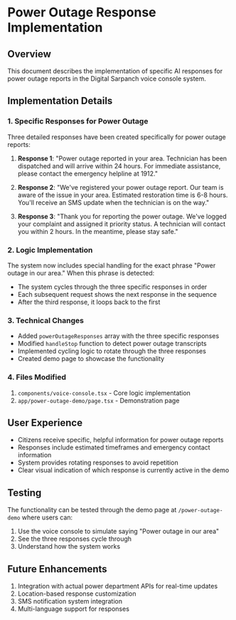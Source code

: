 # Power Outage Response Implementation

## Overview
This document describes the implementation of specific AI responses for power outage reports in the Digital Sarpanch voice console system.

## Implementation Details

### 1. Specific Responses for Power Outage
Three detailed responses have been created specifically for power outage reports:

1. **Response 1**: "Power outage reported in your area. Technician has been dispatched and will arrive within 24 hours. For immediate assistance, please contact the emergency helpline at 1912."

2. **Response 2**: "We've registered your power outage report. Our team is aware of the issue in your area. Estimated restoration time is 6-8 hours. You'll receive an SMS update when the technician is on the way."

3. **Response 3**: "Thank you for reporting the power outage. We've logged your complaint and assigned it priority status. A technician will contact you within 2 hours. In the meantime, please stay safe."

### 2. Logic Implementation
The system now includes special handling for the exact phrase "Power outage in our area." When this phrase is detected:
- The system cycles through the three specific responses in order
- Each subsequent request shows the next response in the sequence
- After the third response, it loops back to the first

### 3. Technical Changes
- Added `powerOutageResponses` array with the three specific responses
- Modified `handleStop` function to detect power outage transcripts
- Implemented cycling logic to rotate through the three responses
- Created demo page to showcase the functionality

### 4. Files Modified
1. `components/voice-console.tsx` - Core logic implementation
2. `app/power-outage-demo/page.tsx` - Demonstration page

## User Experience
- Citizens receive specific, helpful information for power outage reports
- Responses include estimated timeframes and emergency contact information
- System provides rotating responses to avoid repetition
- Clear visual indication of which response is currently active in the demo

## Testing
The functionality can be tested through the demo page at `/power-outage-demo` where users can:
1. Use the voice console to simulate saying "Power outage in our area"
2. See the three responses cycle through
3. Understand how the system works

## Future Enhancements
1. Integration with actual power department APIs for real-time updates
2. Location-based response customization
3. SMS notification system integration
4. Multi-language support for responses